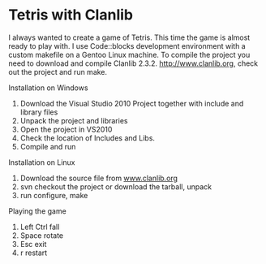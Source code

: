 # Tetris with Clanlib #

I always wanted to create a game of Tetris. This time the game is almost ready to play with. I use Code::blocks development environment with a custom makefile on a Gentoo Linux machine. To compile the project you need to download and compile Clanlib 2.3.2. http://www.clanlib.org, check out the project and run make.

Installation on Windows

  1. Download the Visual Studio 2010 Project together with include and library files
  1. Unpack the project and libraries
  1. Open the project in VS2010
  1. Check the location of Includes and Libs.
  1. Compile and run

Installation on Linux

  1. Download the source file from www.clanlib.org
  1. svn checkout the project or download the tarball, unpack
  1. run configure, make


Playing the game
  1. Left Ctrl fall
  1. Space rotate
  1. Esc exit
  1. r restart